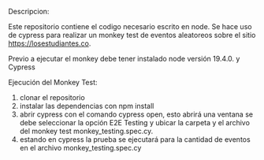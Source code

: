 Descripcion:

Este repositorio contiene el codigo necesario escrito en node. Se hace uso de cypress para realizar un monkey test de eventos aleatoreos sobre el sitio https://losestudiantes.co.

Previo a ejecutar el monkey debe tener instalado node versión 19.4.0. y Cypress

Ejecución del Monkey Test:
1. clonar el repositorio
2. instalar las dependencias con npm install
3. abrir cypress con el comando cypress open, esto abrirá una ventana se debe seleccionar la opción E2E Testing y ubicar la carpeta y el archivo del monkey test monkey_testing.spec.cy.
4. estando en cypress la prueba se ejecutará para la cantidad de eventos en el archivo monkey_testing.spec.cy



